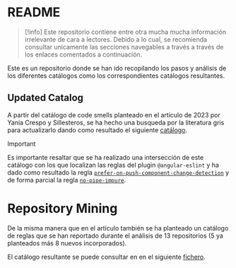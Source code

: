 # README

> [!info]
> Este repositorio contiene entre otra mucha mucha información irrelevante de cara a lectores.
> Debido a lo cual, se recomienda consultar unicamente las secciones navegables a través a través de los enlaces comentados a continuación.


Este es un repositorio donde se han ido recopilando los pasos y análisis de los diferentes catálogos como los correspondientes catálogos resultantes.
## Updated Catalog
A partir del catálogo de code smells planteado en el artículo de 2023 por Yania Crespo y Sillesteros, se ha hecho una busqueda por la literatura gris para actualizarlo dando como resultado el siguiente [catálogo](https://github.com/migudel/angular-code-smell-catalog/blob/main/README.md).

>[!Important]
> Es importante resaltar que se ha realizado una intersección de este catálogo con los que localizan las reglas del plugin `@angular-eslint` y ha dado como resultado la regla [`prefer-on-push-component-change-detection`](https://github.com/angular-eslint/angular-eslint/blob/main/packages/eslint-plugin/docs/rules/prefer-on-push-component-change-detection.md) y de forma parcial la regla [`no-pipe-impure`](https://github.com/angular-eslint/angular-eslint/blob/main/packages/eslint-plugin/docs/rules/no-pipe-impure.md).

# Repository Mining
De la misma manera que en el artículo también se ha planteado un catálogo de reglas que se han reportado durante el análisis de 13 repositorios (5 ya planteados más 8 nuevos incorporados). 

El catálogo resultante se puede consultar en en el siguiente [fichero](RepositoryMining/catalog/README.md).
